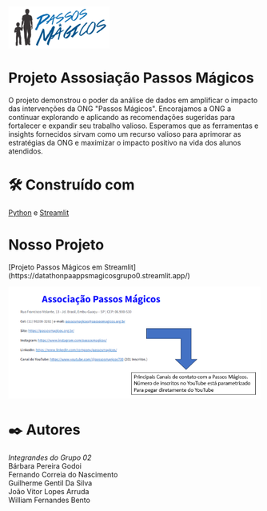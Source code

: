 ![Associação Passos Mágicos](https://github.com/FernandoNascimento82/datathon_passosmagicos_grupo02/blob/main/PassosMagicos.png)

# Projeto Assosiação Passos Mágicos

O projeto demonstrou o poder da análise de dados em amplificar o impacto das intervenções da ONG "Passos Mágicos". Encorajamos a ONG a continuar explorando e aplicando as recomendações sugeridas para fortalecer e expandir seu trabalho valioso. Esperamos que as ferramentas e insights fornecidos sirvam como um recurso valioso para aprimorar as estratégias da ONG e maximizar o impacto positivo na vida dos alunos atendidos.

<h1>🛠️ Construído com</h1>

[Python](https://www.python.org/) e [Streamlit](https://streamlit.io/)

<h1> Nosso Projeto</h1>
[Projeto Passos Mágicos em Streamlit](https://datathonpaappsmagicosgrupo0.streamlit.app/)

![Principais Canais](https://github.com/FernandoNascimento82/datathon_passosmagicos_grupo02/blob/main/README_PrincipaisCainas.png)

<h1>✒️ Autores</h1>
<b></b><i>Integrandes do Grupo 02</i><br>
Bárbara Pereira Godoi<br>
Fernando Correia do Nascimento<br>
Guilherme Gentil Da Silva<br>
João Vitor Lopes Arruda<br>
William Fernandes Bento


